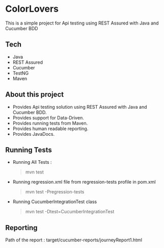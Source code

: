 # ColorLovers
This is a simple project for Api testing using REST Assured with Java and Cucumber BDD
## Tech
* Java
* REST Assured 
* Cucumber 
* TestNG
* Maven

## About this project

* Provides Api testing solution using REST Assured with Java and Cucumber BDD. 
* Provides support for Data-Driven.
* Provides running tests from Maven.
* Provides human readable reporting.
* Provides JavaDocs.

## Running Tests
* Running All Tests :
  > mvn test
* Running regression.xml file from regression-tests profile in pom.xml
  > mvn test -Pregression-tests
* Running CucumberIntegrationTest class 
  > mvn test -Dtest=CucumberIntegrationTest
## Reporting 
   Path of the report : target/cucumber-reports/journeyReport1.html
